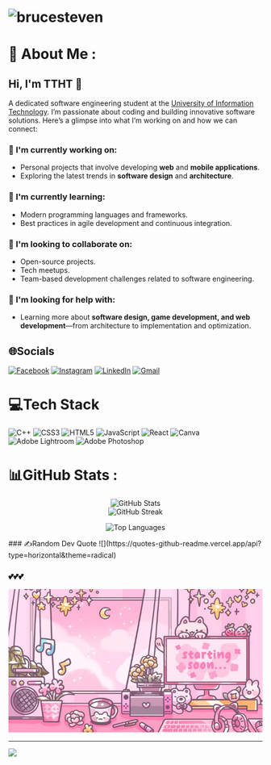 <h1 align="left"> <img src="https://komarev.com/ghpvc/?username=ThankTran&label=Profile%20views&color=ff69b4&style=flat" alt="brucesteven" /> </h1>

# 💫 About Me :

## Hi, I'm TTHT 👋  
A dedicated software engineering student at the [University of Information Technology](https://www.uit.edu.vn/). I’m passionate about coding and building innovative software solutions. Here’s a glimpse into what I’m working on and how we can connect:  

### 🔭 I'm currently working on:  
- Personal projects that involve developing **web** and **mobile applications**.  
- Exploring the latest trends in **software design** and **architecture**.  

### 🌱 I'm currently learning:  
- Modern programming languages and frameworks.  
- Best practices in agile development and continuous integration.  

### 👯 I'm looking to collaborate on:  
- Open-source projects.  
- Tech meetups.  
- Team-based development challenges related to software engineering.  

### 🤔 I'm looking for help with:  
- Learning more about **software design, game development, and web development**—from architecture to implementation and optimization.  


## 🌐Socials
[![Facebook](https://img.shields.io/badge/Facebook-%231877F2.svg?logo=Facebook&logoColor=white)](https://facebook.com/https://www.facebook.com/profile.php?id=100081145186795) [![Instagram](https://img.shields.io/badge/Instagram-%23E4405F.svg?logo=Instagram&logoColor=white)](https://instagram.com/__tkahntrn27_) [![LinkedIn](https://img.shields.io/badge/LinkedIn-%230077B5.svg?logo=linkedin&logoColor=white)](https://linkedin.com/in/https://www.linkedin.com/in/thanh-tr%E1%BA%A7n-th%E1%BB%8B-h%E1%BB%93ng-539a13359/)  [![Gmail](https://img.shields.io/badge/Gmail-D14836.svg?style=plastic&logo=gmail&logoColor=white)](mailto:hongthanh3aqn@gmail.com)  

# 💻Tech Stack
![C++](https://img.shields.io/badge/c++-%2300599C.svg?style=plastic&logo=c%2B%2B&logoColor=white) ![CSS3](https://img.shields.io/badge/css3-%231572B6.svg?style=plastic&logo=css3&logoColor=white) ![HTML5](https://img.shields.io/badge/html5-%23E34F26.svg?style=plastic&logo=html5&logoColor=white) ![JavaScript](https://img.shields.io/badge/javascript-%23323330.svg?style=plastic&logo=javascript&logoColor=%23F7DF1E) ![React](https://img.shields.io/badge/react-%2320232a.svg?style=plastic&logo=react&logoColor=%2361DAFB) ![Canva](https://img.shields.io/badge/Canva-%2300C4CC.svg?style=plastic&logo=Canva&logoColor=white) ![Adobe Lightroom](https://img.shields.io/badge/Adobe%20Lightroom-31A8FF.svg?style=plastic&logo=Adobe%20Lightroom&logoColor=white) ![Adobe Photoshop](https://img.shields.io/badge/adobephotoshop-%2331A8FF.svg?style=plastic&logo=adobephotoshop&logoColor=white)
# 📊GitHub Stats :
<p align="center">
  <img src="https://github-readme-stats.vercel.app/api?username=ThankTran&theme=radical&hide_border=false&include_all_commits=false&count_private=true" alt="GitHub Stats">
  <br/>
  <img src="https://github-readme-streak-stats.herokuapp.com/?user=ThankTran&theme=radical&hide_border=false" alt="GitHub Streak">
  <br/>
</p>
<p align="center">
  <img src="https://github-readme-stats.vercel.app/api/top-langs/?username=ThankTran&theme=radical&hide_border=false&include_all_commits=false&count_private=true&layout=compact" alt="Top Languages">
</p>
<!--
## 🏆GitHub Trophies
![](https://github-trophies.vercel.app/?username=ThankTran&theme=radical&no-frame=false&no-bg=false&margin-w=4)
!-->
### ✍️Random Dev Quote
![](https://quotes-github-readme.vercel.app/api?type=horizontal&theme=radical)

### 💕💕💕
<img src="anmt.jfif" width="512px"/>

---
[![](https://visitcount.itsvg.in/api?id=ThankTran&icon=0&color=0)](https://visitcount.itsvg.in)

